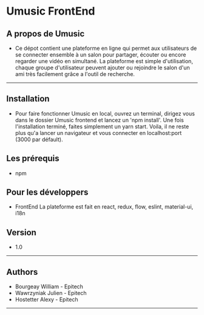 # Umusic FrontEnd


## A propos de Umusic
 - Ce dépot contient une plateforme en ligne qui permet aux utilisateurs de se connecter ensemble à un salon pour partager, écouter ou encore regarder une vidéo en simultané.
La plateforme est simple d'utilisation, chaque groupe d'utilisateur peuvent ajouter ou rejoindre le salon d'un ami très facilement grâce a l'outil de recherche.

---

## Installation
 - Pour faire fonctionner Umusic en local, ouvrez un terminal, dirigez vous dans le dossier Umusic frontend et lancez un 'npm install'. Une fois l'installation terminé, faites simplement un yarn start. Voila, il ne reste plus qu'a lancer un navigateur et vous connecter en localhost:port (3000 par défault).

## Les prérequis
 - npm

## Pour les développers
 - FrontEnd
	La plateforme est fait en react, redux, flow, eslint, material-ui, i18n	

## Version
 - 1.0

---

## Authors
 - Bourgeay William - Epitech
 - Wawrzyniak Julien - Epitech
 - Hostetter Alexy - Epitech

---
